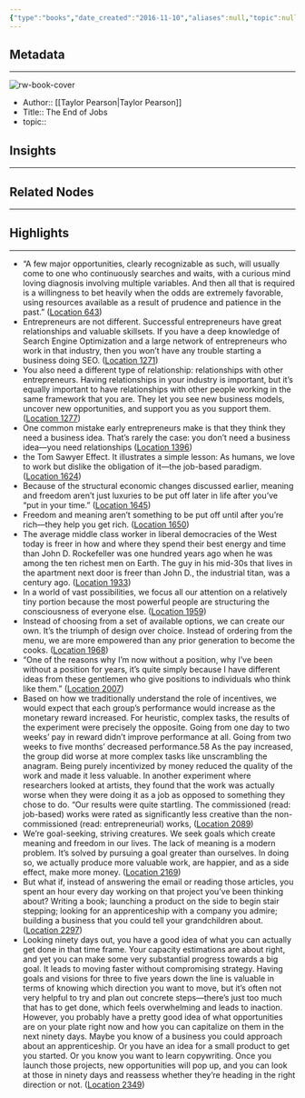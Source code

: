 ```yaml
---
{"type":"books","date_created":"2016-11-10","aliases":null,"topic":null,"url":null,"layout":null,"banner":null,"dg-publish":true,"tags":null,"permalink":"/300-biblio/100-books/the-end-of-jobs/","dgPassFrontmatter":true,"created":"2023-10-20T12:44:15.000-05:00","updated":"2023-10-20T12:44:15.000-05:00"}
---
```


## Metadata
---
![rw-book-cover](https://images-na.ssl-images-amazon.com/images/I/41Z4sotwoDL._SL200_.jpg)
- Author:: [[Taylor Pearson\|Taylor Pearson]]
- Title:: The End of Jobs
- topic::  



## Insights
---
## Related Nodes
---

## Highlights 
---
- “A few major opportunities, clearly recognizable as such, will usually come to one who continuously searches and waits, with a curious mind loving diagnosis involving multiple variables. And then all that is required is a willingness to bet heavily when the odds are extremely favorable, using resources available as a result of prudence and patience in the past.” ([Location 643](https://readwise.io/to_kindle?action=open&asin=B010L8SYRG&location=643))
- Entrepreneurs are not different. Successful entrepreneurs have great relationships and valuable skillsets. If you have a deep knowledge of Search Engine Optimization and a large network of entrepreneurs who work in that industry, then you won’t have any trouble starting a business doing SEO. ([Location 1271](https://readwise.io/to_kindle?action=open&asin=B010L8SYRG&location=1271))
- You also need a different type of relationship: relationships with other entrepreneurs. Having relationships in your industry is important, but it’s equally important to have relationships with other people working in the same framework that you are. They let you see new business models, uncover new opportunities, and support you as you support them. ([Location 1277](https://readwise.io/to_kindle?action=open&asin=B010L8SYRG&location=1277))
- One common mistake early entrepreneurs make is that they think they need a business idea. That’s rarely the case: you don’t need a business idea—you need relationships ([Location 1396](https://readwise.io/to_kindle?action=open&asin=B010L8SYRG&location=1396))
- the Tom Sawyer Effect. It illustrates a simple lesson: As humans, we love to work but dislike the obligation of it—the job-based paradigm. ([Location 1624](https://readwise.io/to_kindle?action=open&asin=B010L8SYRG&location=1624))
- Because of the structural economic changes discussed earlier, meaning and freedom aren’t just luxuries to be put off later in life after you’ve “put in your time.” ([Location 1645](https://readwise.io/to_kindle?action=open&asin=B010L8SYRG&location=1645))
- Freedom and meaning aren’t something to be put off until after you’re rich—they help you get rich. ([Location 1650](https://readwise.io/to_kindle?action=open&asin=B010L8SYRG&location=1650))
- The average middle class worker in liberal democracies of the West today is freer in how and where they spend their best energy and time than John D. Rockefeller was one hundred years ago when he was among the ten richest men on Earth. The guy in his mid-30s that lives in the apartment next door is freer than John D., the industrial titan, was a century ago. ([Location 1933](https://readwise.io/to_kindle?action=open&asin=B010L8SYRG&location=1933))
- In a world of vast possibilities, we focus all our attention on a relatively tiny portion because the most powerful people are structuring the consciousness of everyone else. ([Location 1959](https://readwise.io/to_kindle?action=open&asin=B010L8SYRG&location=1959))
- Instead of choosing from a set of available options, we can create our own. It’s the triumph of design over choice. Instead of ordering from the menu, we are more empowered than any prior generation to become the cooks. ([Location 1968](https://readwise.io/to_kindle?action=open&asin=B010L8SYRG&location=1968))
- “One of the reasons why I’m now without a position, why I’ve been without a position for years, it’s quite simply because I have different ideas from these gentlemen who give positions to individuals who think like them.” ([Location 2007](https://readwise.io/to_kindle?action=open&asin=B010L8SYRG&location=2007))
- Based on how we traditionally understand the role of incentives, we would expect that each group’s performance would increase as the monetary reward increased. For heuristic, complex tasks, the results of the experiment were precisely the opposite. Going from one day to two weeks’ pay in reward didn’t improve performance at all. Going from two weeks to five months’ decreased performance.58 As the pay increased, the group did worse at more complex tasks like unscrambling the anagram. Being purely incentivized by money reduced the quality of the work and made it less valuable. In another experiment where researchers looked at artists, they found that the work was actually worse when they were doing it as a job as opposed to something they chose to do. “Our results were quite startling. The commissioned (read: job-based) works were rated as significantly less creative than the non-commissioned (read: entrepreneurial) works, ([Location 2089](https://readwise.io/to_kindle?action=open&asin=B010L8SYRG&location=2089))
- We’re goal-seeking, striving creatures. We seek goals which create meaning and freedom in our lives. The lack of meaning is a modern problem. It’s solved by pursuing a goal greater than ourselves. In doing so, we actually produce more valuable work, are happier, and as a side effect, make more money. ([Location 2169](https://readwise.io/to_kindle?action=open&asin=B010L8SYRG&location=2169))
- But what if, instead of answering the email or reading those articles, you spent an hour every day working on that project you’ve been thinking about? Writing a book; launching a product on the side to begin stair stepping; looking for an apprenticeship with a company you admire; building a business that you could tell your grandchildren about. ([Location 2297](https://readwise.io/to_kindle?action=open&asin=B010L8SYRG&location=2297))
- Looking ninety days out, you have a good idea of what you can actually get done in that time frame. Your capacity estimations are about right, and yet you can make some very substantial progress towards a big goal. It leads to moving faster without compromising strategy. Having goals and visions for three to five years down the line is valuable in terms of knowing which direction you want to move, but it’s often not very helpful to try and plan out concrete steps—there’s just too much that has to get done, which feels overwhelming and leads to inaction. However, you probably have a pretty good idea of what opportunities are on your plate right now and how you can capitalize on them in the next ninety days. Maybe you know of a business you could approach about an apprenticeship. Or you have an idea for a small product to get you started. Or you know you want to learn copywriting. Once you launch those projects, new opportunities will pop up, and you can look at those in ninety days and reassess whether they’re heading in the right direction or not. ([Location 2349](https://readwise.io/to_kindle?action=open&asin=B010L8SYRG&location=2349))
